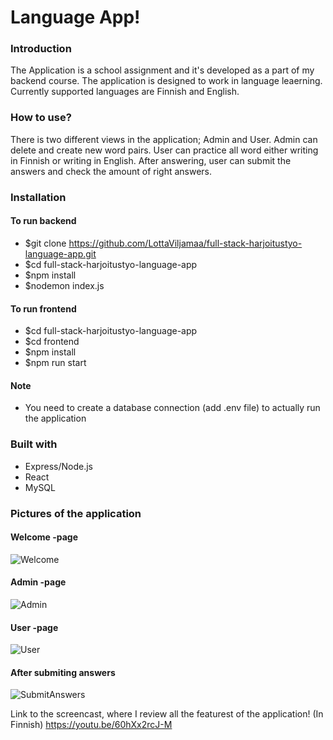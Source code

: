 # Language App!

### Introduction

The Application is a school assignment and it's developed as a part of my backend course. The application is designed to work in language leaerning. Currently supported languages are Finnish and English. 

### How to use?

There is two different views in the application; Admin and User. Admin can delete and create new word pairs. User can practice all word either writing in Finnish or writing in English. After answering, user can submit the answers and check the amount of right answers. 

### Installation
#### To run backend
- $git clone https://github.com/LottaViljamaa/full-stack-harjoitustyo-language-app.git
- $cd full-stack-harjoitustyo-language-app
- $npm install 
- $nodemon index.js

#### To run frontend
- $cd full-stack-harjoitustyo-language-app
- $cd frontend
- $npm install
- $npm run start

#### Note
- You need to create a database connection (add .env file) to actually run the application

### Built with

- Express/Node.js
- React
- MySQL 

### Pictures of the application
#### Welcome -page 
![Welcome](https://user-images.githubusercontent.com/77788924/208725252-ae8d25fd-accf-4a42-88ae-48e268da1700.png)

#### Admin -page
![Admin](https://user-images.githubusercontent.com/77788924/208725387-45444dcb-fe2d-4e2e-9b7d-309cea866b89.png)

#### User -page
![User](https://user-images.githubusercontent.com/77788924/208725455-567394ad-bdf9-4f9b-b6d8-7096b385b2c0.png)

#### After submiting answers
![SubmitAnswers](https://user-images.githubusercontent.com/77788924/208725850-817ac7d9-de93-4f8a-ab91-e696b9e1c8e0.png)

Link to the screencast, where I review all the featurest of the application! (In Finnish)
https://youtu.be/60hXx2rcJ-M
